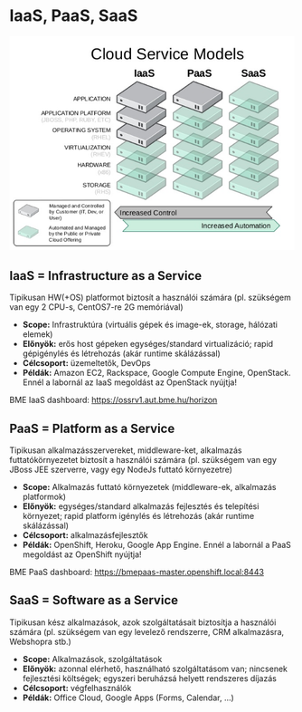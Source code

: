# IaaS, PaaS, SaaS
![XaaS](../common/images/xaas.jpg)
## IaaS = Infrastructure as a Service
Tipikusan HW(+OS) platformot biztosít a használói számára (pl. szükségem van egy 2 CPU-s, CentOS7-re 2G memóriával)

- **Scope:** Infrastruktúra (virtuális gépek és image-ek, storage, hálózati elemek)
- **Előnyök:** erős host gépeken egységes/standard virtualizáció; rapid gépigénylés és létrehozás (akár runtime skálázással)
- **Célcsoport:** üzemeltetők, DevOps
- **Példák:** Amazon EC2, Rackspace, Google Compute Engine, OpenStack. Ennél a labornál az IaaS megoldást az OpenStack nyújtja!

BME IaaS dashboard: https://ossrv1.aut.bme.hu/horizon

## PaaS = Platform as a Service
Tipikusan alkalmazásszervereket, middleware-ket, alkalmazás futtatókörnyezetet biztosít a használói számára (pl. szükségem van egy JBoss JEE szerverre, vagy egy NodeJs futtató környezetre)

- **Scope:** Alkalmazás futtató környezetek (middleware-ek, alkalmazás platformok)
- **Előnyök:** egységes/standard alkalmazás fejlesztés és telepítési környezet; rapid platform igénylés és létrehozás (akár runtime skálázással)
- **Célcsoport:** alkalmazásfejlesztők
- **Példák:** OpenShift, Heroku, Google App Engine. Ennél a labornál a PaaS megoldást az OpenShift nyújtja!

BME PaaS dashboard: https://bmepaas-master.openshift.local:8443

## SaaS = Software as a Service
Tipikusan kész alkalmazások, azok szolgáltatásait biztosítja a használói számára (pl. szükségem van egy levelező rendszerre, CRM alkalmazásra, Webshopra stb.)

- **Scope:** Alkalmazások, szolgáltatások
- **Előnyök:** azonnal elérhető, használható szolgáltatásom van; nincsenek fejlesztési költségek; egyszeri beruházsá helyett rendszeres díjazás
- **Célcsoport:** végfelhasználók
- **Példák:** Office Cloud, Google Apps (Forms, Calendar, ...)

